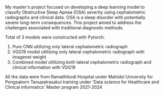 My master's project focused on developing a deep learning model to classify Obstructive Sleep Apnea (OSA) severity using cephalometric radiographs and clinical data.
OSA is a sleep disorder with potentially severe long-term consequences.
This project aimed to address the challenges associated with traditional diagnostic methods.

Total of 3 models were constructed with Pytorch.
1. Pure CNN ultilizing only lateral cephalometric radiograph
2. VGG19 model ultilizing only lateral cephalometric radiograph with Imagenet weight
3. Combined model ultilizing both lateral cephalometric radiograph and clinical information with VGG19

All the data were from Ramathibodi Hospital under Mahidol University for Pongsakorn Tanupatrasakul training under 'Data science for Healthcare and Clinical informatics' Master program 2021-2024
